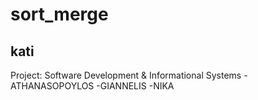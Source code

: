 # sort_merge
## kati
Project: Software Development &amp; Informational Systems 
-ATHANASOPOYLOS
-GIANNELIS
-NIKA

